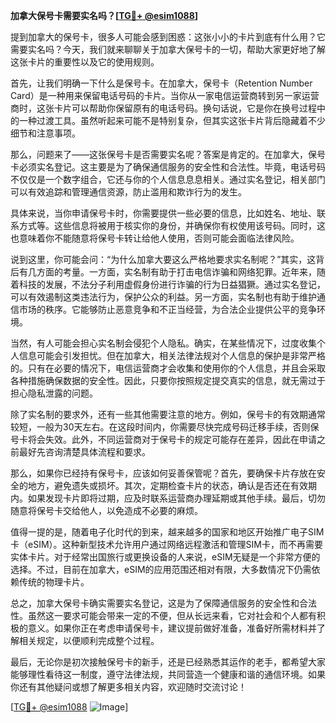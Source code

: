 **加拿大保号卡需要实名吗？[[TG💪+ @esim1088](https://t.me/s/esim1088)]**

提到加拿大的保号卡，很多人可能会感到困惑：这张小小的卡片到底有什么用？它需要实名吗？今天，我们就来聊聊关于加拿大保号卡的一切，帮助大家更好地了解这张卡片的重要性以及它的使用规则。

首先，让我们明确一下什么是保号卡。在加拿大，保号卡（Retention Number Card）是一种用来保留电话号码的卡片。当你从一家电信运营商转到另一家运营商时，这张卡片可以帮助你保留原有的电话号码。换句话说，它是你在换号过程中的一种过渡工具。虽然听起来可能不是特别复杂，但其实这张卡片背后隐藏着不少细节和注意事项。

那么，问题来了——这张保号卡是否需要实名呢？答案是肯定的。在加拿大，保号卡必须实名登记。这主要是为了确保通信服务的安全性和合法性。毕竟，电话号码不仅仅是一个数字组合，它还与你的个人信息息息相关。通过实名登记，相关部门可以有效追踪和管理通信资源，防止滥用和欺诈行为的发生。

具体来说，当你申请保号卡时，你需要提供一些必要的信息，比如姓名、地址、联系方式等。这些信息将被用于核实你的身份，并确保你有权使用该号码。同时，这也意味着你不能随意将保号卡转让给他人使用，否则可能会面临法律风险。

说到这里，你可能会问：“为什么加拿大要这么严格地要求实名制呢？”其实，这背后有几方面的考量。一方面，实名制有助于打击电信诈骗和网络犯罪。近年来，随着科技的发展，不法分子利用虚假身份进行诈骗的行为日益猖獗。通过实名登记，可以有效遏制这类违法行为，保护公众的利益。另一方面，实名制也有助于维护通信市场的秩序。它能够防止恶意竞争和不正当经营，为合法企业提供公平的竞争环境。

当然，有人可能会担心实名制会侵犯个人隐私。确实，在某些情况下，过度收集个人信息可能会引发担忧。但在加拿大，相关法律法规对个人信息的保护是非常严格的。只有在必要的情况下，电信运营商才会收集和使用你的个人信息，并且会采取各种措施确保数据的安全性。因此，只要你按照规定提交真实的信息，就无需过于担心隐私泄露的问题。

除了实名制的要求外，还有一些其他需要注意的地方。例如，保号卡的有效期通常较短，一般为30天左右。在这段时间内，你需要尽快完成号码迁移手续，否则保号卡将会失效。此外，不同运营商对于保号卡的规定可能存在差异，因此在申请之前最好先咨询清楚具体流程和要求。

那么，如果你已经持有保号卡，应该如何妥善保管呢？首先，要确保卡片存放在安全的地方，避免遗失或损坏。其次，定期检查卡片的状态，确认是否还在有效期内。如果发现卡片即将过期，应及时联系运营商办理延期或其他手续。最后，切勿随意将保号卡交给他人，以免造成不必要的麻烦。

值得一提的是，随着电子化时代的到来，越来越多的国家和地区开始推广电子SIM卡（eSIM）。这种新型技术允许用户通过网络远程激活和管理SIM卡，而不再需要实体卡片。对于经常出国旅行或更换设备的人来说，eSIM无疑是一个非常方便的选择。不过，目前在加拿大，eSIM的应用范围还相对有限，大多数情况下仍需依赖传统的物理卡片。

总之，加拿大保号卡确实需要实名登记，这是为了保障通信服务的安全性和合法性。虽然这一要求可能会带来一定的不便，但从长远来看，它对社会和个人都有积极的意义。如果你正在考虑申请保号卡，建议提前做好准备，准备好所需材料并了解相关规定，以便顺利完成整个过程。

最后，无论你是初次接触保号卡的新手，还是已经熟悉其运作的老手，都希望大家能够理性看待这一制度，遵守法律法规，共同营造一个健康和谐的通信环境。如果你还有其他疑问或想了解更多相关内容，欢迎随时交流讨论！

[[TG💪+ @esim1088](https://t.me/s/esim1088) ![Image](https://i.postimg.cc/4NQfJmqS/Snipaste-2025-05-13-00-14-12.png)]